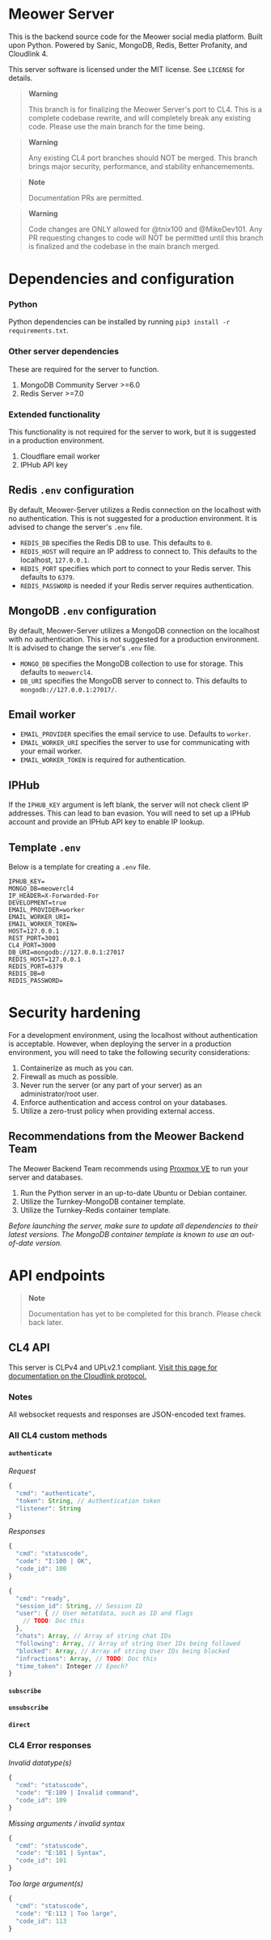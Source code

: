 # Meower Server
This is the backend source code for the Meower social media platform. Built upon Python. Powered by Sanic, MongoDB, Redis, Better Profanity, and Cloudlink 4.

This server software is licensed under the MIT license. See `LICENSE` for details.

> **Warning**
>
> This branch is for finalizing the Meower Server's port to CL4. This is a complete codebase rewrite, and will completely break any existing code. Please use the main branch for the time being.

> **Warning**
>
> Any existing CL4 port branches should NOT be merged. This branch brings major security, performance, and stability enhancemements.

> **Note**
>
> Documentation PRs are permitted. 

> **Warning**
>
> Code changes are ONLY allowed for @tnix100 and @MikeDev101. Any PR requesting changes to code will NOT be permitted until this branch is finalized and the codebase in the main branch merged.

# Dependencies and configuration
### Python
Python dependencies can be installed by running `pip3 install -r requirements.txt`.

### Other server dependencies
These are required for the server to function.
1. MongoDB Community Server >=6.0
2. Redis Server >=7.0

### Extended functionality
This functionality is not required for the server to work, but it is suggested in a production environment.
1. Cloudflare email worker
2. IPHub API key

## Redis `.env` configuration
By default, Meower-Server utilizes a Redis connection on the localhost with no authentication. This is not suggested for a production environment. It is advised to change the server's `.env` file.

* `REDIS_DB` specifies the Redis DB to use. This defaults to `0`.
* `REDIS_HOST` will require an IP address to connect to. This defaults to the localhost, `127.0.0.1`.
* `REDIS_PORT` specifies which port to connect to your Redis server. This defaults to `6379`.
* `REDIS_PASSWORD` is needed if your Redis server requires authentication.

## MongoDB `.env` configuration
By default, Meower-Server utilizes a MongoDB connection on the localhost with no authentication. This is not suggested for a production environment. It is advised to change the server's `.env` file.

* `MONGO_DB` specifies the MongoDB collection to use for storage. This defaults to `meowercl4`.
* `DB_URI` specifies the MongoDB server to connect to. This defaults to `mongodb://127.0.0.1:27017/`.

## Email worker
* `EMAIL_PROVIDER` specifies the email service to use. Defaults to `worker`.
* `EMAIL_WORKER_URI` specifies the server to use for communicating with your email worker.
* `EMAIL_WORKER_TOKEN` is required for authentication.

## IPHub
If the `IPHUB_KEY` argument is left blank, the server will not check client IP addresses. This can lead to ban evasion.
You will need to set up a IPHub account and provide an IPHub API key to enable IP lookup.

## Template `.env`
Below is a template for creating a `.env` file.

```
IPHUB_KEY=
MONGO_DB=meowercl4
IP_HEADER=X-Forwarded-For
DEVELOPMENT=true
EMAIL_PROVIDER=worker
EMAIL_WORKER_URI=
EMAIL_WORKER_TOKEN=
HOST=127.0.0.1
REST_PORT=3001
CL4_PORT=3000
DB_URI=mongodb://127.0.0.1:27017
REDIS_HOST=127.0.0.1
REDIS_PORT=6379
REDIS_DB=0
REDIS_PASSWORD=
```

# Security hardening
For a development environment, using the localhost without authentication is acceptable. However, when deploying the server in a production environment, you will need to take the following security considerations:

1. Containerize as much as you can.
2. Firewall as much as possible.
3. Never run the server (or any part of your server) as an administrator/root user.
4. Enforce authentication and access control on your databases.
5. Utilize a zero-trust policy when providing external access.

## Recommendations from the Meower Backend Team
The Meower Backend Team recommends using [Proxmox VE](https://www.proxmox.com/en/proxmox-ve) to run your server and databases.

1. Run the Python server in an up-to-date Ubuntu or Debian container.
2. Utilize the Turnkey-MongoDB container template.
3. Utilize the Turnkey-Redis container template.

*Before launching the server, make sure to update all dependencies to their latest versions. The MongoDB container template is known to use an out-of-date version.*

# API endpoints

> **Note**
>
> Documentation has yet to be completed for this branch. Please check back later.

## CL4 API
This server is CLPv4 and UPLv2.1 compliant. [Visit this page for documentation on the Cloudlink protocol.](https://hackmd.io/@MikeDEV/HJiNYwOfo)

### Notes
All websocket requests and responses are JSON-encoded text frames. 

### All CL4 custom methods

#### `authenticate`
*Request*
```js
{
  "cmd": "authenticate",
  "token": String, // Authentication token
  "listener": String
}
```

*Responses*
```js
{
  "cmd": "statuscode",
  "code": "I:100 | OK",
  "code_id": 100
}
```

```js
{
  "cmd": "ready",
  "session_id": String, // Session ID
  "user": { // User metatdata, such as ID and flags
    // TODO: Doc this
  }, 
  "chats": Array, // Array of string chat IDs
  "following": Array, // Array of string User IDs being followed
  "blocked": Array, // Array of string User IDs being blocked
  "infractions": Array, // TODO: Doc this
  "time_taken": Integer // Epoch?
}
```

#### `subscribe`

#### `unsubscribe`

#### `direct`

### CL4 Error responses

*Invalid datatype(s)*
```js
{
  "cmd": "statuscode",
  "code": "E:109 | Invalid command",
  "code_id": 109
}
```

*Missing arguments / invalid syntax*
```js
{
  "cmd": "statuscode",
  "code": "E:101 | Syntax",
  "code_id": 101
}
```

*Too large argument(s)*
```js
{
  "cmd": "statuscode",
  "code": "E:113 | Too large",
  "code_id": 113
}
```